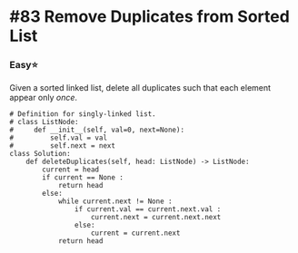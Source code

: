# \#83 Remove Duplicates from Sorted List

### Easy:star:

 Given a sorted linked list, delete all duplicates such that each element appear only _once_.

```text
# Definition for singly-linked list.
# class ListNode:
#     def __init__(self, val=0, next=None):
#         self.val = val
#         self.next = next
class Solution:
    def deleteDuplicates(self, head: ListNode) -> ListNode:
        current = head
        if current == None :
            return head
        else:
            while current.next != None :
                if current.val == current.next.val :
                    current.next = current.next.next
                else:
                    current = current.next
            return head
```

